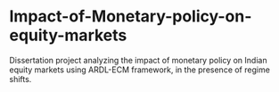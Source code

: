 # Impact-of-Monetary-policy-on-equity-markets
Dissertation project analyzing the impact of monetary policy on Indian equity markets using ARDL-ECM framework, in the presence of regime shifts.
